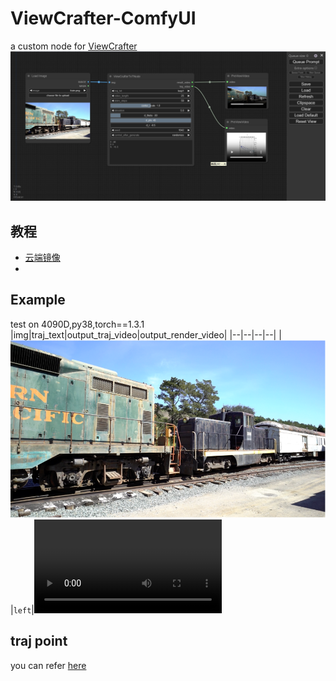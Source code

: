# ViewCrafter-ComfyUI
a custom node for [ViewCrafter](https://github.com/Drexubery/ViewCrafter)
![](./doc/web.png)
## 教程
- [云端镜像](https://www.xiangongyun.com/image/detail/c37b0344-4ec0-4c78-8ca8-1866f166bb89)
- 
## Example
test on 4090D,py38,torch==1.3.1
|img|traj_text|output_traj_video|output_render_video|
|--|--|--|--|
|![](./doc/train.png)|`left`|<video src="https://github.com/user-attachments/assets/03f976f7-ab4c-4796-a76c-c544d0ce4fdb" /> | <video src="https://github.com/user-attachments/assets/28fbad0f-74c7-4efd-8786-fe80f3403d1b" />|
|![](./doc/train.png)|`loop1`|<video src="https://github.com/user-attachments/assets/1b1f9a3b-2094-4b03-9150-25629929f360" /> | <video src="https://github.com/user-attachments/assets/63b2cbf5-647f-44ed-8f8f-07b76e3bb701" />|


## traj point
you can refer [here](https://github.com/Drexubery/ViewCrafter/blob/main/docs/render_help.md)
